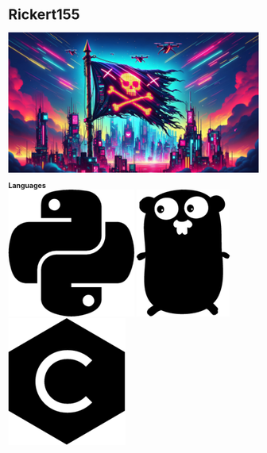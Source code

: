 # Rickert155
![HEADER](https://github.com/Rickert155/Rickert155/blob/main/img/header.jpg)

**Languages**  
![GO](https://github.com/Rickert155/Rickert155/blob/main/img/python.png) ![GO](https://github.com/Rickert155/Rickert155/blob/main/img/go.png) ![GO](https://github.com/Rickert155/Rickert155/blob/main/img/c.png)
